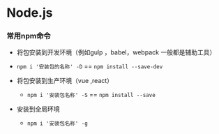 # Node.js

### 常用npm命令

+ 将包安装到开发环境（例如gulp ，babel，webpack 一般都是辅助工具）
  
+ `npm i '安装包的名称' -D`  == `npm install --save-dev` 
  
+ 将包安装到生产环境（vue ,react）

  + `npm i '安装包名称' -S`  == `npm install --save`

+ 安装到全局环境
  + `npm i '安装包名称' -g`    

    

    

    

    

    

    